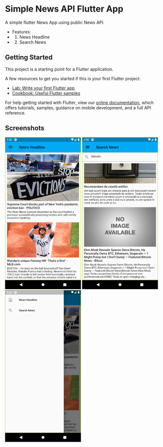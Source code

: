 # Simple News API Flutter App

A simple flutter News App using public News API.
- Features: 
- 1) News Headline
- 2) Search News 

## Getting Started

This project is a starting point for a Flutter application.

A few resources to get you started if this is your first Flutter project:

- [Lab: Write your first Flutter app](https://flutter.dev/docs/get-started/codelab)
- [Cookbook: Useful Flutter samples](https://flutter.dev/docs/cookbook)

For help getting started with Flutter, view our
[online documentation](https://flutter.dev/docs), which offers tutorials,
samples, guidance on mobile development, and a full API reference.

## Screenshots

<p>
<img src='/assets/image/Screenshots/news_headline.png' width='250' height='500'>
<img src='/assets/image/Screenshots/search_news.png' width='250' height='500'>
<img src='/assets/image/Screenshots/menu.png' width='250' height='500'>
</p>
